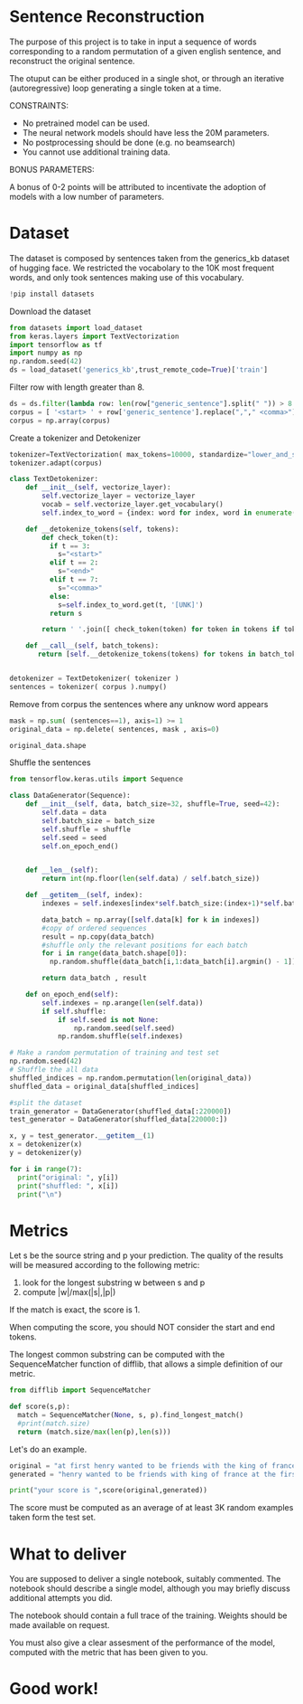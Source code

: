 # Sentence Reconstruction

The purpose of this project is to take in input a sequence of words corresponding to a random permutation of a given english sentence, and reconstruct the original sentence.

The otuput can be either produced in a single shot, or through an iterative (autoregressive) loop generating a single token at a time.


CONSTRAINTS:
* No pretrained model can be used.
* The neural network models should have less the 20M parameters.
* No postprocessing should be done (e.g. no beamsearch)
* You cannot use additional training data.


BONUS PARAMETERS:

A bonus of 0-2 points will be attributed to incentivate the adoption of models with a low number of parameters.

# Dataset

The dataset is composed by sentences taken from the generics_kb dataset of hugging face. We restricted the vocabolary to the 10K most frequent words, and only took sentences making use of this vocabulary.


```python
!pip install datasets
```

Download the dataset


```python
from datasets import load_dataset
from keras.layers import TextVectorization
import tensorflow as tf
import numpy as np
np.random.seed(42)
ds = load_dataset('generics_kb',trust_remote_code=True)['train']
```

Filter row with length greater than 8.



```python
ds = ds.filter(lambda row: len(row["generic_sentence"].split(" ")) > 8 )
corpus = [ '<start> ' + row['generic_sentence'].replace(","," <comma>") + ' <end>' for row in ds ]
corpus = np.array(corpus)

```

Create a tokenizer and Detokenizer


```python
tokenizer=TextVectorization( max_tokens=10000, standardize="lower_and_strip_punctuation", encoding="utf-8",) #con il max prende le piu frequenti. ordina i token del vocab dal piu frequente al meno frequente
tokenizer.adapt(corpus)

class TextDetokenizer:
    def __init__(self, vectorize_layer):
        self.vectorize_layer = vectorize_layer
        vocab = self.vectorize_layer.get_vocabulary()
        self.index_to_word = {index: word for index, word in enumerate(vocab)}

    def __detokenize_tokens(self, tokens):
        def check_token(t):
          if t == 3:
            s="<start>"
          elif t == 2:
            s="<end>"
          elif t == 7:
            s="<comma>"
          else:
            s=self.index_to_word.get(t, '[UNK]')
          return s

        return ' '.join([ check_token(token) for token in tokens if token != 0])

    def __call__(self, batch_tokens):
       return [self.__detokenize_tokens(tokens) for tokens in batch_tokens]


detokenizer = TextDetokenizer( tokenizer )
sentences = tokenizer( corpus ).numpy()
```

Remove from corpus the sentences where any unknow word appears


```python
mask = np.sum( (sentences==1), axis=1) >= 1
original_data = np.delete( sentences, mask , axis=0)
```


```python
original_data.shape
```

Shuffle the sentences


```python
from tensorflow.keras.utils import Sequence

class DataGenerator(Sequence):
    def __init__(self, data, batch_size=32, shuffle=True, seed=42):
        self.data = data
        self.batch_size = batch_size
        self.shuffle = shuffle
        self.seed = seed
        self.on_epoch_end()


    def __len__(self):
        return int(np.floor(len(self.data) / self.batch_size))

    def __getitem__(self, index):
        indexes = self.indexes[index*self.batch_size:(index+1)*self.batch_size]

        data_batch = np.array([self.data[k] for k in indexes])
        #copy of ordered sequences
        result = np.copy(data_batch)
        #shuffle only the relevant positions for each batch
        for i in range(data_batch.shape[0]):
          np.random.shuffle(data_batch[i,1:data_batch[i].argmin() - 1])

        return data_batch , result

    def on_epoch_end(self):
        self.indexes = np.arange(len(self.data))
        if self.shuffle:
            if self.seed is not None:
                np.random.seed(self.seed)
            np.random.shuffle(self.indexes)
```


```python
# Make a random permutation of training and test set
np.random.seed(42)
# Shuffle the all data
shuffled_indices = np.random.permutation(len(original_data))
shuffled_data = original_data[shuffled_indices]
```


```python
#split the dataset
train_generator = DataGenerator(shuffled_data[:220000])
test_generator = DataGenerator(shuffled_data[220000:])
```


```python
x, y = test_generator.__getitem__(1)
x = detokenizer(x)
y = detokenizer(y)

for i in range(7):
  print("original: ", y[i])
  print("shuffled: ", x[i])
  print("\n")

```

# Metrics

Let s be the source string and p your prediction. The quality of the results will be measured according to the following metric:

1.  look for the longest substring w between s and p
2.  compute |w|/max(|s|,|p|)

If the match is exact, the score is 1.

When computing the score, you should NOT consider the start and end tokens.



The longest common substring can be computed with the SequenceMatcher function of difflib, that allows a simple definition of our metric.


```python
from difflib import SequenceMatcher

def score(s,p):
  match = SequenceMatcher(None, s, p).find_longest_match()
  #print(match.size)
  return (match.size/max(len(p),len(s)))
```

Let's do an example.


```python
original = "at first henry wanted to be friends with the king of france"
generated = "henry wanted to be friends with king of france at the first"

print("your score is ",score(original,generated))
```

The score must be computed as an average of at least 3K random examples taken form the test set.

# What to deliver

You are supposed to deliver a single notebook, suitably commented.
The notebook should describe a single model, although you may briefly discuss additional attempts you did.

The notebook should contain a full trace of the training.
Weights should be made available on request.

You must also give a clear assesment of the performance of the model, computed with the metric that has been given to you.

# Good work!
